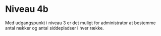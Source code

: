 # Niveau 4b
Med udgangspunkt i niveau 3 er det muligt for administrator at bestemme antal rækker og antal siddepladser i hver række.
